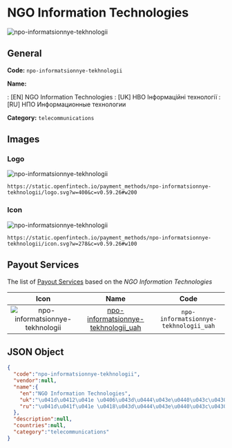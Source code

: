 
# NGO Information Technologies 
![npo-informatsionnye-tekhnologii](https://static.openfintech.io/payment_methods/npo-informatsionnye-tekhnologii/logo.svg?w=400&c=v0.59.26#w200)  

## General 
**Code:** `npo-informatsionnye-tekhnologii` 
 
**Name:** 
 
:	[EN] NGO Information Technologies 
:	[UK] НВО Інформаційні технології 
:	[RU] НПО Информационные технологии 
 
**Category:** `telecommunications` 
 

## Images 

### Logo 
![npo-informatsionnye-tekhnologii](https://static.openfintech.io/payment_methods/npo-informatsionnye-tekhnologii/logo.svg?w=400&c=v0.59.26#w200)  

```
https://static.openfintech.io/payment_methods/npo-informatsionnye-tekhnologii/logo.svg?w=400&c=v0.59.26#w200
```  

### Icon 
![npo-informatsionnye-tekhnologii](https://static.openfintech.io/payment_methods/npo-informatsionnye-tekhnologii/icon.svg?w=278&c=v0.59.26#w100)  

```
https://static.openfintech.io/payment_methods/npo-informatsionnye-tekhnologii/icon.svg?w=278&c=v0.59.26#w100
```  

## Payout Services 
 
The list of [Payout Services](/payout-services/) based on the _NGO Information Technologies_ 

|Icon|Name|Code| 
|:---:|:---:|:---:| 
|![npo-informatsionnye-tekhnologii](https://static.openfintech.io/payout_methods/npo-informatsionnye-tekhnologii/icon.svg?w=278&c=v0.59.26#w40) |[npo-informatsionnye-tekhnologii_uah](/payout-services/npo-informatsionnye-tekhnologii_uah/)|`npo-informatsionnye-tekhnologii_uah`| 
 

## JSON Object 

```json
{
  "code":"npo-informatsionnye-tekhnologii",
  "vendor":null,
  "name":{
    "en":"NGO Information Technologies",
    "uk":"\u041d\u0412\u041e \u0406\u043d\u0444\u043e\u0440\u043c\u0430\u0446\u0456\u0439\u043d\u0456 \u0442\u0435\u0445\u043d\u043e\u043b\u043e\u0433\u0456\u0457",
    "ru":"\u041d\u041f\u041e \u0418\u043d\u0444\u043e\u0440\u043c\u0430\u0446\u0438\u043e\u043d\u043d\u044b\u0435 \u0442\u0435\u0445\u043d\u043e\u043b\u043e\u0433\u0438\u0438"
  },
  "description":null,
  "countries":null,
  "category":"telecommunications"
}
```  
